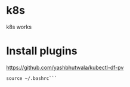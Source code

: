 # k8s
k8s works

# Install plugins
https://github.com/yashbhutwala/kubectl-df-pv

```curl https://krew.sh/df-pv | bash
source ~/.bashrc```


